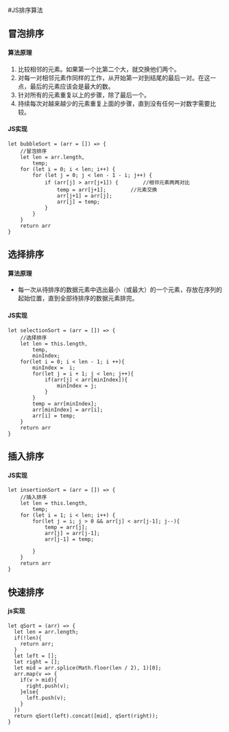 #JS排序算法

## 冒泡排序

#### 算法原理

1. 比较相邻的元素。如果第一个比第二个大，就交换他们两个。
2. 对每一对相邻元素作同样的工作，从开始第一对到结尾的最后一对。在这一点，最后的元素应该会是最大的数。
3. 针对所有的元素重复以上的步骤，除了最后一个。
4. 持续每次对越来越少的元素重复上面的步骤，直到没有任何一对数字需要比较。

#### JS实现

```
let bubbleSort = (arr = []) => { 
	//冒泡排序
    let len = arr.length,
        temp; 
    for (let i = 0; i < len; i++) {
        for (let j = 0; j < len - 1 - i; j++) {
            if (arr[j] > arr[j+1]) {        //相邻元素两两对比
                temp = arr[j+1];        //元素交换
                arr[j+1] = arr[j];
                arr[j] = temp;
            }
        }
    }
    return arr
}
```

## 选择排序

#### 算法原理
- 每一次从待排序的数据元素中选出最小（或最大）的一个元素，存放在序列的起始位置，直到全部待排序的数据元素排完。

#### JS实现

```
let selectionSort = (arr = []) => {  
	//选择排序
    let len = this.length,
        temp,
        minIndex;
    for(let i = 0; i < len - 1; i ++){
        minIndex =  i;
        for(let j = i + 1; j < len; j++){
            if(arr[j] < arr[minIndex]){
                minIndex = j;
            }
        }
        temp = arr[minIndex];
        arr[minIndex] = arr[i];
        arr[i] = temp;
    }
    return arr
}
```

## 插入排序

#### JS实现

```
let insertionSort = (arr = []) => { 
	//插入排序
    let len = this.length,
        temp; 
    for (let i = 1; i < len; i++) {
        for(let j = i; j > 0 && arr[j] < arr[j-1]; j--){
            temp = arr[j];
            arr[j] = arr[j-1];
            arr[j-1] = temp;
           
        }
    }
    return arr
}
```

## 快速排序

#### js实现

```
let qSort = (arr) => {
  let len = arr.length;
  if(!len){
    return arr;
  }
  let left = [];
  let right = [];
  let mid = arr.splice(Math.floor(len / 2), 1)[0];
  arr.map(v => {
    if(v > mid){
      right.push(v);
    }else{
      left.push(v);
    }
  })
  return qSort(left).concat([mid], qSort(right));
}
```